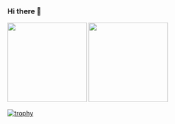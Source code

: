 ### Hi there 👋

<!--
- 🔭 I’m currently working on ...
- 🌱 I’m currently learning ...
- 👯 I’m looking to collaborate on ...
- 🤔 I’m looking for help with ...
- 💬 Ask me about ...
- 📫 How to reach me: ...
- ⚡ Fun fact: ...
-->

<div>
    <img height="180em" src="https://github-readme-stats.vercel.app/api?username=renataalbq&show_icons=true&theme=material-palenight&include_all_commits=true"/>
    <img height="180em" src="https://github-readme-stats.vercel.app/api/top-langs/?username=renataalbq&layout=compact&langs_count=7&theme=material-palenight"/>
</div>

[![trophy](https://github-profile-trophy.vercel.app/?username=ryo-ma&theme=onedark)](https://github.com/ryo-ma/github-profile-trophy)
